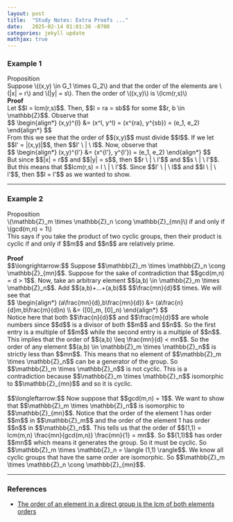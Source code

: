 ```yaml
---
layout: post
title:  "Study Notes: Extra Proofs ..."
date:   2025-02-14 01:01:36 -0700
categories: jekyll update
mathjax: true
---
```

<h3>Example 1</h3>
<!----------------------------------------------------------------------------->
<div class="peachheaderdiv">
Proposition
</div>
<div class="peachbodydiv">
Suppose \((x,y) \in G_1 \times G_2\) and that the order of the elements are \(|x| = r\) and \(|y| = s\). Then the order of \((x,y)\) is \(lcm(r,s)\)
</div>
<!----------------------------------------------------------------------------->
<b>Proof</b>
<br>
Let $$l = lcm(r,s)$$. Then, $$l = ra = sb$$ for some $$r, b \in \mathbb{Z}$$. Observe that
<div>
	$$
	\begin{align*}
	(x,y)^{l} &= (x^l, y^l) = (x^{ra}, y^{sb}) = (e_1, e_2)
	\end{align*}
	$$
</div>
From this we see that the order of $$(x,y)$$ must divide $$l$$. If we let $$l' = |(x,y)|$$, then  $$l' \ | \ l$$. Now, observe that
<div>
	$$
	\begin{align*}
	(x,y)^{l'} &= (x^{l'}, y^{l'}) = (e_1, e_2)
	\end{align*}
	$$
</div>
But since $$|x| = r$$ and $$|y| = s$$, then $$r \ | \ l'$$ and $$s \ | \ l'$$. But this means that $$lcm(r,s) = l \ | \ l'$$. Since $$l' \ | \ l$$ and $$l \ | \ l'$$, then $$l = l'$$ as we wanted to show.
<hr>

<!----------------------------------------------------------------------------->
<h3>Example 2</h3>
<!----------------------------------------------------------------------------->
<div class="peachheaderdiv">
Proposition
</div>
<div class="peachbodydiv">
\(\mathbb{Z}_m \times \mathbb{Z}_n \cong \mathbb{Z}_{mn}\) if and only if \(gcd(m,n) = 1\)
</div>
This says if you take the product of two cyclic groups, then their product is cyclic if and only if $$m$$ and $$n$$ are relatively prime.
<br>
<br>
<!----------------------------------------------------------------------------->
<b>Proof</b>
<br>
$$\longrightarrow:$$ Suppose $$\mathbb{Z}_m \times \mathbb{Z}_n \cong \mathbb{Z}_{mn}$$. Suppose for the sake of contradiction that $$gcd(m,n) = d > 1$$. Now, take an arbitrary element $$(a,b) \in \mathbb{Z}_m \times \mathbb{Z}_n$$. Add $$(a,b)+...+(a,b)$$ $$\frac{mn}{d}$$ times. We will see that 
<div>
	$$
	\begin{align*}
	(a\frac{mn}{d},b\frac{mn}{d}) &= (a\frac{n}{d}m,b\frac{m}{d}n) \\
	                              &= ([0]_m, [0]_n)
	\end{align*}
	$$
</div>
Notice here that both $$\frac{n}{d}$$ and $$\frac{m}{d}$$ are whole numbers since $$d$$ is a divisor of both $$m$$ and $$n$$. So the first entry is a multiple of $$m$$ while the second entry is a multiple of $$n$$. This implies that the order of $$(a,b) \leq \frac{mn}{d} < mn$$. So the order of any element $$(a,b) \in \mathbb{Z}_m \times \mathbb{Z}_n$$ is strictly less than $$mn$$. This means that no element of $$\mathbb{Z}_m \times \mathbb{Z}_n$$ can be a generator of the group. So $$\mathbb{Z}_m \times \mathbb{Z}_n$$ is not cyclic. This is a contradiction because $$\mathbb{Z}_m \times \mathbb{Z}_n$$ isomorphic to $$\mathbb{Z}_{mn}$$ and so it is cyclic. 
<br>
<br>
$$\longleftarrow:$$ Now suppose that $$gcd(m,n) = 1$$. We want to show that $$\mathbb{Z}_m \times \mathbb{Z}_n$$ is isomorphic to $$\mathbb{Z}_{mn}$$. Notice that the order of the element 1 has order $$m$$ in $$\mathbb{Z}_m$$ and the order of the element 1 has order $$n$$ in $$\mathbb{Z}_n$$. This tells us that the order of $$(1,1) = lcm(m,n) \frac{mn}{gcd(m,n)} \frac{mn}{1} = mn$$. So $$(1,1)$$ has order $$mn$$ which means it generates the group. So it must be cyclic. So $$\mathbb{Z}_m \times \mathbb{Z}_n = \langle (1,1) \rangle$$. We know all cyclic groups that have the same order are isomorphic. So $$\mathbb{Z}_m \times \mathbb{Z}_n \cong \mathbb{Z}_{mn}$$.
<hr>

<!----------------------------------------------------------------------------->
<h3>References</h3>
<ul>
	<li><a href="https://www.youtube.com/watch?v=ako25Pghxa8">The order of an element in a direct group is the lcm of both elements orders</a></li>
</ul>






















